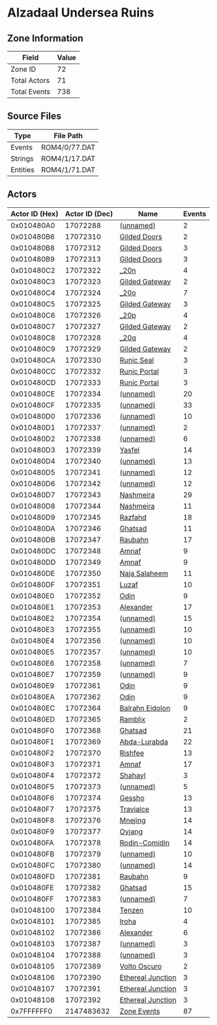 # Alzadaal Undersea Ruins

## Zone Information

| Field        |   Value |
|--------------|---------|
| Zone ID      |      72 |
| Total Actors |      71 |
| Total Events |     738 |

## Source Files

| Type     | File Path     |
|----------|---------------|
| Events   | ROM4/0/77.DAT |
| Strings  | ROM4/1/17.DAT |
| Entities | ROM4/1/71.DAT |

## Actors

| Actor ID (Hex)   |   Actor ID (Dec) | Name                                                       |   Events |
|------------------|------------------|------------------------------------------------------------|----------|
| 0x010480A0       |         17072288 | [(unnamed)](./17072288/)                                   |        2 |
| 0x010480B6       |         17072310 | [Gilded Doors](./17072310%20-%20Gilded%20Doors/)           |        2 |
| 0x010480B8       |         17072312 | [Gilded Doors](./17072312%20-%20Gilded%20Doors/)           |        3 |
| 0x010480B9       |         17072313 | [Gilded Doors](./17072313%20-%20Gilded%20Doors/)           |        3 |
| 0x010480C2       |         17072322 | [_20n](./17072322%20-%20_20n/)                             |        4 |
| 0x010480C3       |         17072323 | [Gilded Gateway](./17072323%20-%20Gilded%20Gateway/)       |        2 |
| 0x010480C4       |         17072324 | [_20o](./17072324%20-%20_20o/)                             |        7 |
| 0x010480C5       |         17072325 | [Gilded Gateway](./17072325%20-%20Gilded%20Gateway/)       |        3 |
| 0x010480C6       |         17072326 | [_20p](./17072326%20-%20_20p/)                             |        4 |
| 0x010480C7       |         17072327 | [Gilded Gateway](./17072327%20-%20Gilded%20Gateway/)       |        2 |
| 0x010480C8       |         17072328 | [_20q](./17072328%20-%20_20q/)                             |        4 |
| 0x010480C9       |         17072329 | [Gilded Gateway](./17072329%20-%20Gilded%20Gateway/)       |        2 |
| 0x010480CA       |         17072330 | [Runic Seal](./17072330%20-%20Runic%20Seal/)               |        3 |
| 0x010480CC       |         17072332 | [Runic Portal](./17072332%20-%20Runic%20Portal/)           |        3 |
| 0x010480CD       |         17072333 | [Runic Portal](./17072333%20-%20Runic%20Portal/)           |        3 |
| 0x010480CE       |         17072334 | [(unnamed)](./17072334/)                                   |       20 |
| 0x010480CF       |         17072335 | [(unnamed)](./17072335/)                                   |       33 |
| 0x010480D0       |         17072336 | [(unnamed)](./17072336/)                                   |       10 |
| 0x010480D1       |         17072337 | [(unnamed)](./17072337/)                                   |        2 |
| 0x010480D2       |         17072338 | [(unnamed)](./17072338/)                                   |        6 |
| 0x010480D3       |         17072339 | [Yasfel](./17072339%20-%20Yasfel/)                         |       14 |
| 0x010480D4       |         17072340 | [(unnamed)](./17072340/)                                   |       13 |
| 0x010480D5       |         17072341 | [(unnamed)](./17072341/)                                   |       12 |
| 0x010480D6       |         17072342 | [(unnamed)](./17072342/)                                   |       12 |
| 0x010480D7       |         17072343 | [Nashmeira](./17072343%20-%20Nashmeira/)                   |       29 |
| 0x010480D8       |         17072344 | [Nashmeira](./17072344%20-%20Nashmeira/)                   |       11 |
| 0x010480D9       |         17072345 | [Razfahd](./17072345%20-%20Razfahd/)                       |       18 |
| 0x010480DA       |         17072346 | [Ghatsad](./17072346%20-%20Ghatsad/)                       |       11 |
| 0x010480DB       |         17072347 | [Raubahn](./17072347%20-%20Raubahn/)                       |       17 |
| 0x010480DC       |         17072348 | [Amnaf](./17072348%20-%20Amnaf/)                           |        9 |
| 0x010480DD       |         17072349 | [Amnaf](./17072349%20-%20Amnaf/)                           |        9 |
| 0x010480DE       |         17072350 | [Naja Salaheem](./17072350%20-%20Naja%20Salaheem/)         |       11 |
| 0x010480DF       |         17072351 | [Luzaf](./17072351%20-%20Luzaf/)                           |       10 |
| 0x010480E0       |         17072352 | [Odin](./17072352%20-%20Odin/)                             |        9 |
| 0x010480E1       |         17072353 | [Alexander](./17072353%20-%20Alexander/)                   |       17 |
| 0x010480E2       |         17072354 | [(unnamed)](./17072354/)                                   |       15 |
| 0x010480E3       |         17072355 | [(unnamed)](./17072355/)                                   |       10 |
| 0x010480E4       |         17072356 | [(unnamed)](./17072356/)                                   |       10 |
| 0x010480E5       |         17072357 | [(unnamed)](./17072357/)                                   |       10 |
| 0x010480E6       |         17072358 | [(unnamed)](./17072358/)                                   |        7 |
| 0x010480E7       |         17072359 | [(unnamed)](./17072359/)                                   |        9 |
| 0x010480E9       |         17072361 | [Odin](./17072361%20-%20Odin/)                             |        9 |
| 0x010480EA       |         17072362 | [Odin](./17072362%20-%20Odin/)                             |        9 |
| 0x010480EC       |         17072364 | [Balrahn Eidolon](./17072364%20-%20Balrahn%20Eidolon/)     |        9 |
| 0x010480ED       |         17072365 | [Ramblix](./17072365%20-%20Ramblix/)                       |        2 |
| 0x010480F0       |         17072368 | [Ghatsad](./17072368%20-%20Ghatsad/)                       |       21 |
| 0x010480F1       |         17072369 | [Abda-Lurabda](./17072369%20-%20Abda-Lurabda/)             |       22 |
| 0x010480F2       |         17072370 | [Rishfee](./17072370%20-%20Rishfee/)                       |       13 |
| 0x010480F3       |         17072371 | [Amnaf](./17072371%20-%20Amnaf/)                           |       17 |
| 0x010480F4       |         17072372 | [Shahayl](./17072372%20-%20Shahayl/)                       |        3 |
| 0x010480F5       |         17072373 | [(unnamed)](./17072373/)                                   |        5 |
| 0x010480F6       |         17072374 | [Gessho](./17072374%20-%20Gessho/)                         |       13 |
| 0x010480F7       |         17072375 | [Travialce](./17072375%20-%20Travialce/)                   |       13 |
| 0x010480F8       |         17072376 | [Mnejing](./17072376%20-%20Mnejing/)                       |       14 |
| 0x010480F9       |         17072377 | [Ovjang](./17072377%20-%20Ovjang/)                         |       14 |
| 0x010480FA       |         17072378 | [Rodin-Comidin](./17072378%20-%20Rodin-Comidin/)           |       14 |
| 0x010480FB       |         17072379 | [(unnamed)](./17072379/)                                   |       10 |
| 0x010480FC       |         17072380 | [(unnamed)](./17072380/)                                   |       14 |
| 0x010480FD       |         17072381 | [Raubahn](./17072381%20-%20Raubahn/)                       |        9 |
| 0x010480FE       |         17072382 | [Ghatsad](./17072382%20-%20Ghatsad/)                       |       15 |
| 0x010480FF       |         17072383 | [(unnamed)](./17072383/)                                   |        7 |
| 0x01048100       |         17072384 | [Tenzen](./17072384%20-%20Tenzen/)                         |       10 |
| 0x01048101       |         17072385 | [Iroha](./17072385%20-%20Iroha/)                           |        4 |
| 0x01048102       |         17072386 | [Alexander](./17072386%20-%20Alexander/)                   |        6 |
| 0x01048103       |         17072387 | [(unnamed)](./17072387/)                                   |        3 |
| 0x01048104       |         17072388 | [(unnamed)](./17072388/)                                   |        3 |
| 0x01048105       |         17072389 | [Volto Oscuro](./17072389%20-%20Volto%20Oscuro/)           |        2 |
| 0x01048106       |         17072390 | [Ethereal Junction](./17072390%20-%20Ethereal%20Junction/) |        3 |
| 0x01048107       |         17072391 | [Ethereal Junction](./17072391%20-%20Ethereal%20Junction/) |        3 |
| 0x01048108       |         17072392 | [Ethereal Junction](./17072392%20-%20Ethereal%20Junction/) |        3 |
| 0x7FFFFFF0       |       2147483632 | [Zone Events](./Zone%20Events/)                            |       87 |